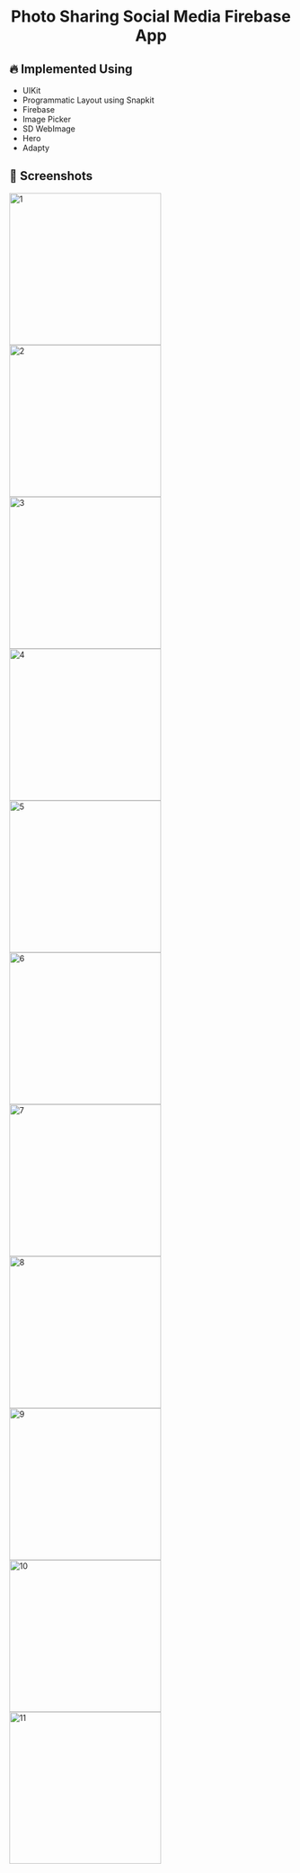 <h1 align="center"> Photo Sharing Social Media Firebase App  </h1>

## :fire: Implemented Using
  
- UIKit
- Programmatic Layout using Snapkit
- Firebase
- Image Picker
- SD WebImage
- Hero
- Adapty


## 📸 Screenshots
<img width="270" alt="1" src="https://github.com/rabiaabdioglu/VaultApp/assets/75799790/5bec1cb7-c37f-4261-b6ff-3bbefb0c7b66">
<img width="270" alt="2" src="https://github.com/rabiaabdioglu/VaultApp/assets/75799790/42ef5263-1df2-4fbb-a992-a02c956381ac">
<img width="270" alt="3" src="https://github.com/rabiaabdioglu/VaultApp/assets/75799790/5ec14a6a-1cf6-40ff-99e4-2cad25d65974">
<img width="270" alt="4" src="https://github.com/rabiaabdioglu/VaultApp/assets/75799790/0969ac49-35ed-4842-a1ba-38f3ff0935eb">
<img width="270" alt="5" src="https://github.com/rabiaabdioglu/VaultApp/assets/75799790/baf3e62f-1a7d-4107-975f-b07a18ad1a81">
<img width="270" alt="6" src="https://github.com/rabiaabdioglu/VaultApp/assets/75799790/3203ba02-d498-4c1f-9401-b98557a40f01">
<img width="270" alt="7" src="https://github.com/rabiaabdioglu/VaultApp/assets/75799790/1e24fb84-4407-45f1-82b0-ee38627f1051">
<img width="270" alt="8" src="https://github.com/rabiaabdioglu/VaultApp/assets/75799790/fefb6ee8-1a42-45a2-8950-171c266b7be2">
<img width="270" alt="9" src="https://github.com/rabiaabdioglu/VaultApp/assets/75799790/3a9eeb8b-9ff5-42c7-9249-7e827031da6a">
<img width="270" alt="10" src="https://github.com/rabiaabdioglu/VaultApp/assets/75799790/c721c9b6-18fd-498c-9a7f-ef78282a9e27">
<img width="270" alt="11" src="https://github.com/rabiaabdioglu/VaultApp/assets/75799790/ab0d82d6-a862-4cf5-bd23-d5744da3bb87">
